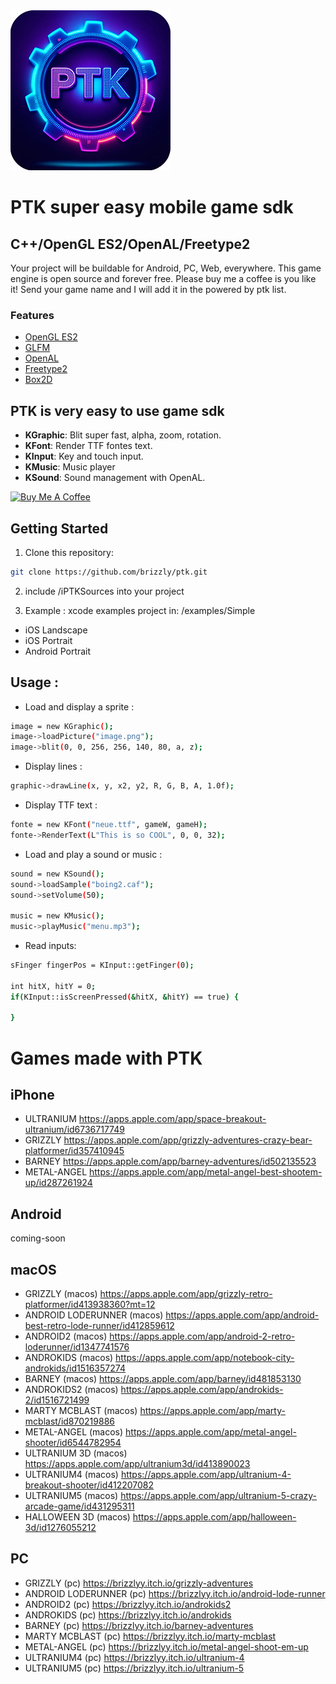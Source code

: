 <img src="logo.png" width="256" height="256">

# PTK super easy mobile game sdk
## C++/OpenGL ES2/OpenAL/Freetype2

Your project will be buildable for Android, PC, Web, everywhere.
This game engine is open source and forever free. Please buy me a coffee is you like it!
Send your game name and I will add it in the powered by ptk list.

### Features

- [OpenGL ES2](https://www.khronos.org/opengles/)
- [GLFM](https://github.com/brackeen/glfm)
- [OpenAL](https://github.com/kcat/openal-soft)
- [Freetype2](https://github.com/freetype/freetype)
- [Box2D](https://github.com/erincatto/box2d)


## PTK is very easy to use game sdk

- **KGraphic**: Blit super fast, alpha, zoom, rotation.
- **KFont**: Render TTF fontes text.
- **KInput**: Key and touch input.
- **KMusic**: Music player
- **KSound**: Sound management with OpenAL.

[![Buy Me A Coffee](https://cdn.buymeacoffee.com/buttons/default-orange.png)](https://www.buymeacoffee.com/jmapp)



## Getting Started

1. Clone this repository:
```bash
git clone https://github.com/brizzly/ptk.git
```
2. include /iPTKSources into your project   

3. Example : xcode examples project in: /examples/Simple
- iOS Landscape
- iOS Portrait
- Android Portrait

## Usage : 

- Load and display a sprite :
```bash
image = new KGraphic();
image->loadPicture("image.png");
image->blit(0, 0, 256, 256, 140, 80, a, z);
```

- Display lines :
```bash
graphic->drawLine(x, y, x2, y2, R, G, B, A, 1.0f);
```

- Display TTF text :
```bash
fonte = new KFont("neue.ttf", gameW, gameH);
fonte->RenderText(L"This is so COOL", 0, 0, 32); 
```

- Load and play a sound or music :
```bash
sound = new KSound();
sound->loadSample("boing2.caf");
sound->setVolume(50);

music = new KMusic();
music->playMusic("menu.mp3");
```

- Read inputs:
```bash
sFinger fingerPos = KInput::getFinger(0);

int hitX, hitY = 0;
if(KInput::isScreenPressed(&hitX, &hitY) == true) {

}
```



# Games made with PTK

## iPhone
- ULTRANIUM https://apps.apple.com/app/space-breakout-ultranium/id6736717749
- GRIZZLY https://apps.apple.com/app/grizzly-adventures-crazy-bear-platformer/id357410945
- BARNEY https://apps.apple.com/app/barney-adventures/id502135523
- METAL-ANGEL https://apps.apple.com/app/metal-angel-best-shootem-up/id287261924

## Android
coming-soon

## macOS
- GRIZZLY (macos) https://apps.apple.com/app/grizzly-retro-platformer/id413938360?mt=12
- ANDROID LODERUNNER (macos) https://apps.apple.com/app/android-best-retro-lode-runner/id412859612
- ANDROID2 (macos) https://apps.apple.com/app/android-2-retro-loderunner/id1347741576
- ANDROKIDS (macos) https://apps.apple.com/app/notebook-city-androkids/id1516357274
- BARNEY (macos) https://apps.apple.com/app/barney/id481853130
- ANDROKIDS2 (macos) https://apps.apple.com/app/androkids-2/id1516721499
- MARTY MCBLAST (macos) https://apps.apple.com/app/marty-mcblast/id870219886
- METAL-ANGEL (macos) https://apps.apple.com/app/metal-angel-shooter/id6544782954
- ULTRANIUM 3D (macos) https://apps.apple.com/app/ultranium3d/id413890023
- ULTRANIUM4 (macos) https://apps.apple.com/app/ultranium-4-breakout-shooter/id412207082
- ULTRANIUM5 (macos) https://apps.apple.com/app/ultranium-5-crazy-arcade-game/id431295311
- HALLOWEEN 3D (macos) https://apps.apple.com/app/halloween-3d/id1276055212

## PC
- GRIZZLY (pc) https://brizzlyy.itch.io/grizzly-adventures
- ANDROID LODERUNNER (pc) https://brizzlyy.itch.io/android-lode-runner
- ANDROID2 (pc) https://brizzlyy.itch.io/androkids2
- ANDROKIDS (pc) https://brizzlyy.itch.io/androkids
- BARNEY (pc) https://brizzlyy.itch.io/barney-adventures
- MARTY MCBLAST (pc) https://brizzlyy.itch.io/marty-mcblast
- METAL-ANGEL (pc) https://brizzlyy.itch.io/metal-angel-shoot-em-up
- ULTRANIUM4 (pc) https://brizzlyy.itch.io/ultranium-4
- ULTRANIUM5 (pc) https://brizzlyy.itch.io/ultranium-5


